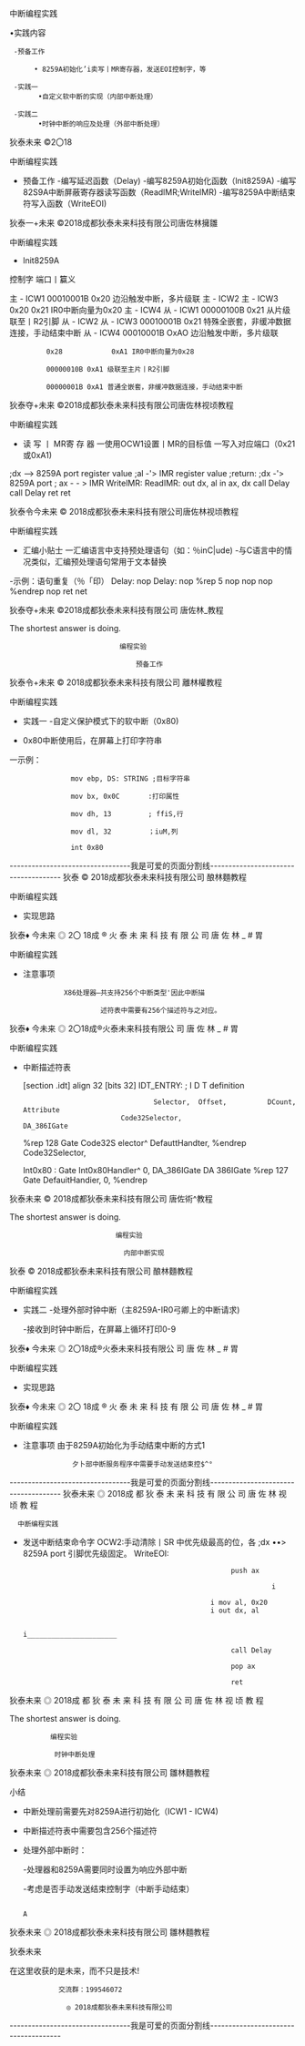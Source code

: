 中断编程实践

•实践内容

     -预备工作

          • 8259A初始化’i卖写丨MR寄存器，发送EOI控制字，等

     -实践一
           •自定义软中断的实现（内部中断处理）

     -实践二
           •时钟中断的响应及处理（外部中断处理）

狄泰未来                    ©2〇18

中断编程实践

- 预备工作
    -编写延迟函数（Delay)
     -编写8259A初始化函数（lnit8259A)
     -编写82S9A中断屏蔽寄存器读写函数（ReadlMR;WritelMR)
     -编写8259A中断结束符写入函数（WriteEOI)

狄泰一+未来                  ©2018成都狄泰未来科技有限公司唐佐林擁雛

中断编程实践

-  lnit8259A

控制字                          端口丨籯义

主 - ICW1     00010001B       0x20 边沿触发中断，多片级联
主 - ICW2
主 - ICW3     0x20            0x21 IR0中断向量为0x20
主 - ICW4
从 - ICW1     00000100B       0x21 从片级联至丨R2引脚
从 - ICW2
从 - ICW3     00010001B 0x21 特殊全嵌套，非缓冲数据连接，手动结束中断
从 - ICW4
             00010001B OxAO 边沿触发中断，多片级联

             0x28            0xA1 IR0中断向量为0x28

             00000010B 0xA1 级联至主片丨R2引脚

             00000001B 0xA1 普通全嵌套，非缓冲数据连接，手动结束中断

狄泰夺+未来                  ©2018成都狄泰未来科技有限公司唐佐林视顷教程

中断编程实践

- 读 写 丨 MR寄 存 器
     一使用OCW1设置丨MR的目标值
     一写入对应端口（0x21或0xA1)

;dx --> 8259A port  register   value           ;al -'> IMR register value
;return:                                       ;dx -'> 8259A port
; ax - - > IMR                                 WritelMR:
ReadIMR:
                                                      out dx, al
       in ax, dx                                      call Delay
       call Delay                                     ret
       ret

狄泰令今未来                  © 2018成都狄泰未来科技有限公司唐佐林视顷教程

中断编程实践

- 汇编小贴士
    一汇编语言中支持预处理语句（如：％inC|ude)
     -与C语言中的情况类似，汇编预处理语句常用于文本替换

-示例：语句重复（％「印）                                   Delay:
                                                        nop
                  Delay:                                nop
                          %rep 5                        nop
                          nop                           nop
                          %endrep                       nop
                          ret                            net

狄泰夺+未来                  ©2018成都狄泰未来科技有限公司                                  唐佐林_教程

The shortest answer is doing.

                               编程实验

                                   预备工作

狄泰令+未来                  © 2018成都狄泰未来科技有限公司                                 離林權教程

中断编程实践

- 实践一
    -自定义保护模式下的软中断（0x80)

- 0x80中断使用后，在屏幕上打印字符串

一示例：

                   mov ebp, DS: STRING ;目标字符串

                   mov bx, 0x0C       :打印属性

                   mov dh, 13         ; ffiS,行

                   mov dl, 32         ；iuM,列

                   int 0x80

---------------------------------我是可爱的页面分割线-------------------------------------
狄泰                            © 2018成都狄泰未来科技有限公司                           酿林麵教程

中断编程实践

- 实现思路

狄泰♦ 今未来                       ◎ 2〇 18成 ® 火 泰 未 来 科 技 有 限 公 司 唐 佐 林 _ # 胃

中断编程实践

- 注意事项

                X86处理器—共支持256个中断类型'因此中断描

                         述符表中需要有256个描述符与之对应。

狄泰♦ 今未来                       ◎ 2〇18成®火泰未来科技有限公 司 唐 佐 林 _ # 胃

中断编程实践

- 中断描述符表

    [section .idt]
    align 32
    [bits 32]
    IDT_ENTRY:
    ; I D T definition

                                      Selector,  Offset,          DCount,  Attribute
                              Code32Selector,                              DA_386IGate
    %rep 128            Gate  Code32S elector^   DefauttHandter,
    %endrep                   Code32Selector,

    Int0x80 :           Gate                     Int0x80Handler^  0,       DA_386IGate
                                                                           DA 386IGate
    %rep 127            Gate                     DefauitHandier, 0,
    %endrep

狄泰未来                          © 2018成都狄泰未来科技有限公司                           唐佐術^教程

The shortest answer is doing.

                              编程实验

                                内部中断实现

狄泰                            © 2018成都狄泰未来科技有限公司                           酿林麵教程

中断编程实践

- 实践二
    -处理外部时钟中断（主8259A-IR0弓卿上的中断请求)

     -接收到时钟中断后，在屏幕上循环打印0-9

狄泰♦ 今未来                       ◎ 2〇18成®火泰未来科技有限公 司 唐 佐 林 _ # 胃

中断编程实践

- 实现思路

狄泰♦ 今未来                       ◎ 2〇 18成 ® 火 泰 未 来 科 技 有 限 公 司 唐 佐 林 _ # 胃

中断编程实践

- 注意事项
              由于8259A初始化为手动结束中断的方式1

                  夕卜部中断服务程序中需要手动发送结束控$^°

---------------------------------我是可爱的页面分割线-------------------------------------
狄泰未来          ◎ 2018成 都 狄 泰 未 来 科 技 有 限 公 司 唐 佐 林 视 顷 教 程

      中断编程实践

- 发送中断结束命令字                                                                                  OCW2:手动清除丨SR
                                                                                            中优先级最高的位，各
                                                       ;dx ••> 8259A port                   引脚优先级固定。
                                                 WriteEOI:

                                                         push ax

                                                                   i

                                                    i mov al, 0x20
                                                    i out dx, al

                                                                   i______________________

                                                         call Delay

                                                         pop ax

                                                         ret

狄泰未来          ◎ 2018成 都 狄 泰 未 来 科 技 有 限 公 司 唐 佐 林 视 顷 教 程

The shortest answer is doing.

              编程实验

               时钟中断处理

狄泰未来          ◎ 2018成都狄泰未来科技有限公司                                                                雛林麵教程

 小结

- 中断处理前需要先对8259A进行初始化（ICW1 - ICW4)

- 中断描述符表中需要包含256个描述符
- 处理外部中断时：

    -处理器和8259A需要同时设置为响应外部中断

     -考虑是否手动发送结束控制字（中断手动结束）

                                                                                             A

狄泰未来          ◎ 2018成都狄泰未来科技有限公司                                                                雛林麵教程

  狄泰未来

在这里收获的是未来，而不只是技术!

                交流群：199546072

                  ◎ 2018成都狄泰未来科技有限公司

---------------------------------我是可爱的页面分割线-------------------------------------
